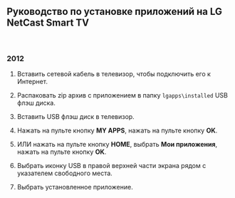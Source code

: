 Руководство по установке приложений на LG NetCast Smart TV
----------------------------------------------------------

 

### 2012

1.  Вставить сетевой кабель в телевизор, чтобы подключить его к Интернет.

2.  Распаковать zip архив с приложением в папку `lgapps\installed` USB флэш диска.

3.  Вставить USB флэш диск в телевизор.

4.  Нажать на пульте кнопку **MY APPS**, нажать на пульте кнопку **OK**.

5.  ИЛИ нажать на пульте кнопку **HOME**, выбрать **Мои приложения**, нажать на пульте кнопку **OK**.

6.  Выбрать иконку USB в правой верхней части экрана рядом с указателем свободного места.

7.  Выбрать установленное приложение.
